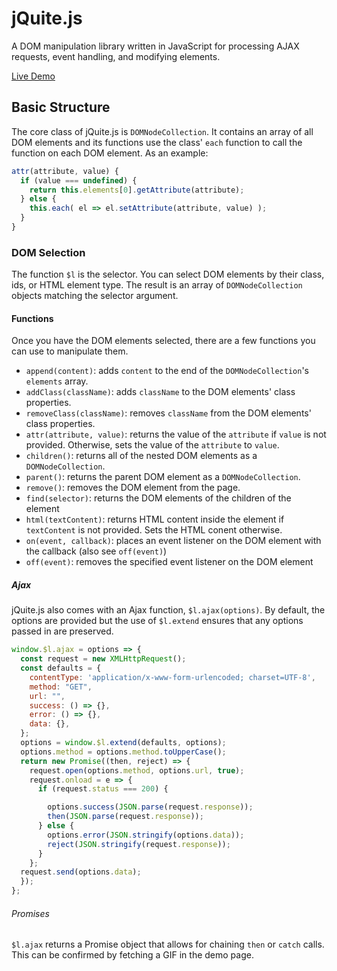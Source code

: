 # jQuite.js

A DOM manipulation library written in JavaScript for processing AJAX requests, event handling, and modifying elements.

[Live Demo](https://lucianstroie.github.io/jQuite/)

## Basic Structure

The core class of jQuite.js is `DOMNodeCollection`. It contains an array of all DOM elements and its functions use the class' `each` function to call the function on each DOM element. As an example:

```javascript
attr(attribute, value) {
  if (value === undefined) {
    return this.elements[0].getAttribute(attribute);
  } else {
    this.each( el => el.setAttribute(attribute, value) );
  }
}
```

### DOM Selection

The function `$l` is the selector. You can select DOM elements by their class, ids, or HTML element type. The result is an array of `DOMNodeCollection` objects matching the selector argument.

#### Functions

Once you have the DOM elements selected, there are a few functions you can use to manipulate them.

- `append(content)`: adds `content` to the end of the `DOMNodeCollection`'s `elements` array.
- `addClass(className)`: adds `className` to the DOM elements' class properties.
- `removeClass(className)`: removes `className` from the DOM elements' class properties.
- `attr(attribute, value)`: returns the value of the `attribute` if `value` is not provided. Otherwise, sets the value of the `attribute` to `value`.
- `children()`: returns all of the nested DOM elements as a `DOMNodeCollection`.
- `parent()`: returns the parent DOM element as a `DOMNodeCollection`.
- `remove()`: removes the DOM element from the page.
- `find(selector)`: returns the DOM elements of the children of the element
- `html(textContent)`: returns HTML content inside the element if `textContent` is not provided. Sets the HTML conent otherwise.
- `on(event, callback)`: places an event listener on the DOM element with the callback (also see `off(event)`)
- `off(event)`: removes the specified event listener on the DOM element

##### Ajax

jQuite.js also comes with an Ajax function, `$l.ajax(options)`. By default, the options are provided but the use of `$l.extend` ensures that any options passed in are preserved.

```javascript
window.$l.ajax = options => {
  const request = new XMLHttpRequest();
  const defaults = {
    contentType: 'application/x-www-form-urlencoded; charset=UTF-8',
    method: "GET",
    url: "",
    success: () => {},
    error: () => {},
    data: {},
  };
  options = window.$l.extend(defaults, options);
  options.method = options.method.toUpperCase();
  return new Promise((then, reject) => {
    request.open(options.method, options.url, true);
    request.onload = e => {
      if (request.status === 200) {

        options.success(JSON.parse(request.response));
        then(JSON.parse(request.response));
      } else {
        options.error(JSON.stringify(options.data));
        reject(JSON.stringify(request.response));
      }
    };
  request.send(options.data);
  });
};
```

###### Promises

`$l.ajax` returns a Promise object that allows for chaining `then` or `catch` calls. This can be confirmed by fetching a GIF in the demo page.
